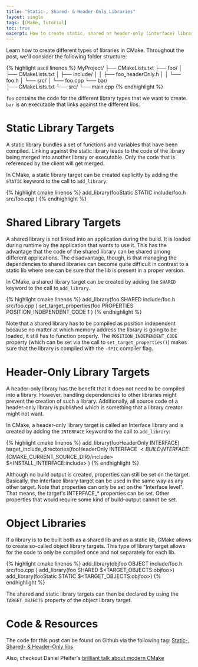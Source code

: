 ```yaml
---
title: "Static-, Shared- & Header-Only Libraries"
layout: single
tags: [CMake, Tutorial]
toc: true
excerpt: How to create static, shared or header-only (interface) library targets with CMake.
---
```


Learn how to create different types of libraries in CMake. 
Throughout the post, we'll consider the following folder structure:

{% highlight ascii linenos %}
MyProject/
├── CMakeLists.txt
├── foo/
│   ├── CMakeLists.txt
│   ├── include/
│   │   ├── foo_headerOnly.h
│   │   └── foo.h
│   └── src/
│       └── foo.cpp
└── bar/    
    ├── CMakeLists.txt
    └── src/
        └── main.cpp
{% endhighlight %}

`foo` contains the code for the different library types that we want to create.
`bar` is an executable that links against the different libs.

# Static Library Targets
A static library bundles a set of functions and variables that have been compiled.
Linking against the static library leads to the code of the library being merged into another library or executable.
Only the code that is referenced by the client will get merged.

In CMake, a static library target can be created explicitly by adding the `STATIC` keyword to the call to `add_library`:

{% highlight cmake linenos %}
add_library(fooStatic STATIC
    include/foo.h
    src/foo.cpp
)
{% endhighlight %}

# Shared Library Targets
A shared library is not linked into an application during the build. 
It is loaded during runtime by the application that wants to use it.
This has the advantage that the code of the shared library can be shared among different applications.
The disadvantage, though, is that managing the dependencies to shared libraries can become quite difficult in contrast to a static lib where one can be sure that the lib is present in a proper version.

In CMake, a shared library target can be created by adding the `SHARED` keyword to the call to `add_library`.

{% highlight cmake linenos %}
add_library(foo SHARED 
    include/foo.h
    src/foo.cpp
)
set_target_properties(foo
    PROPERTIES
    POSITION_INDEPENDENT_CODE 1
)
{% endhighlight %}

Note that a shared library has to be compiled as position independent because no matter at which memory address the library is going to be loaded, it still has to function properly.
The `POSITION_INDEPENDENT_CODE` property (which can be set via the call to `set_target_properties()`) makes sure that the library is compiled with the `-fPIC` compiler flag.

# Header-Only Library Targets
A header-only library has the benefit that it does not need to be compiled into a library.
However, handling dependencies to other libraries might prevent the creation of such a library.
Additionally, all source code of a header-only library is published which is something that a library creator might not want.

In CMake, a header-only library target is called an Interface library and is created by adding the `INTERFACE` keyword to the call to `add_library`:

{% highlight cmake linenos %}
add_library(fooHeaderOnly INTERFACE)
target_include_directories(fooHeaderOnly
    INTERFACE 
        $<BUILD_INTERFACE:${CMAKE_CURRENT_SOURCE_DIR}/include> 
        $<INSTALL_INTERFACE:include>
)
{% endhighlight %}

Although no build output is created, properties can still be set on the target. Basically, the interface library target can be used in the same way as any other target.
Note that properties can only be set on the "Interface level". 
That means, the target's INTERFACE_* properties can be set. 
Other properties that would require some kind of build-output cannot be set.

# Object Libraries
If a library is to be built both as a shared lib and as a static lib, CMake allows to create so-called object library targets.
This type of library target allows for the code to only be compiled once and not separately for each lib.

{% highlight cmake linenos %}
add_library(objfoo OBJECT
    include/foo.h
    src/foo.cpp
)
add_library(foo SHARED $<TARGET_OBJECTS:objfoo>)
add_library(fooStatic STATIC $<TARGET_OBJECTS:objfoo>)
{% endhighlight %}

The shared and static library targets can then be declared by using the `TARGET_OBJECTS` property of the object library target.

# Code & Resources

The code for this post can be found on Github via the following tag:
[Static-, Shared- & Header-Only libs](https://github.com/markusrothe/cmake_essentials/tree/Static-Shared-Header-Only-Libraries)

Also, checkout Daniel Pfeifer's [brilliant talk about modern CMake](https://www.youtube.com/watch?v=bsXLMQ6WgIk)